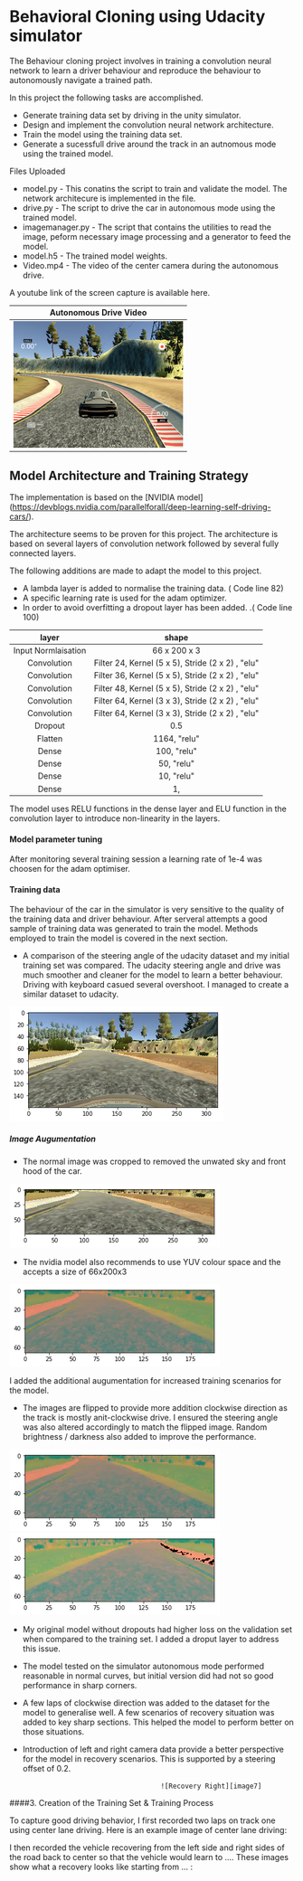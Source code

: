 # Behavioral Cloning using Udacity simulator

[//]: # (Image References)

[image1]: ./images/bright.png "Bright Image"
[image2]: ./images/clr.png "YUV image"
[image3]: ./images/crop.png "Crop Image"
[image4]: ./images/flip.png "flip Image"
[image5]: ./images/normal.png "normal Image"
[image6]: ./images/resized.png "resized Image"
[image7]: ./images/recovery.gif "recovery Image"

The Behaviour cloning project involves in training a convolution neural network to learn a driver behaviour and reproduce the behaviour to autonomously navigate a trained path.

In this project the following tasks are accomplished.

- Generate training data set by driving in the unity simulator.
- Design and implement the convolution neural network architecture.
- Train the model using the training data set.
- Generate a sucessfull drive around the track in an autnomous mode using the trained model.

Files Uploaded

- model.py - This conatins the script to train and validate the model. The network architecure is implemented in the file.
- drive.py - The script to drive the car in autonomous mode using the trained model.
- imagemanager.py - The script that contains the utilities to read the image, peform necessary image processing and a generator to feed the model.
- model.h5 - The trained model weights.
- Video.mp4 - The video of the center camera during the autonomous drive.

A youtube link of the screen capture is available here.

|										Autonomous Drive Video					       |
|:------------------------------------------------------------------------------------:|
|[![Test Track](./images/Track.png)](https://www.youtube.com/watch?v=uAmqHHTDNF8&t=28s)|


## Model Architecture and Training Strategy

The implementation is based on the [NVIDIA model] (https://devblogs.nvidia.com/parallelforall/deep-learning-self-driving-cars/). 

The architecture seems to be proven for this project. The architecture is based on several layers of convolution network followed by several fully connected layers.

The following additions are made to adapt the model to this project.
- A lambda layer is added to normalise the training data. ( Code line 82)
- A specific learning rate is used for the adam optimizer.
- In order to avoid overfitting a dropout layer has been added. .( Code line 100)

|layer				 | shape  				 |
|:------------------:|:---------------------:|
|Input Normlaisation | 66 x 200 x 3			 |
|Convolution 		 | Filter 24, Kernel (5 x 5), Stride (2 x 2) , "elu"|
|Convolution 		 | Filter 36, Kernel (5 x 5), Stride (2 x 2) , "elu"|
|Convolution 		 | Filter 48, Kernel (5 x 5), Stride (2 x 2) , "elu"|
|Convolution 		 | Filter 64, Kernel (3 x 3), Stride (2 x 2) , "elu"|
|Convolution 		 | Filter 64, Kernel (3 x 3), Stride (2 x 2) , "elu"|
|Dropout 		 	 | 0.5					 |	
|Flatten 		 	 | 1164, "relu"			 | 
|Dense  		 	 | 100, "relu"			 | 
|Dense  		 	 | 50, "relu"			 |
|Dense  		 	 | 10, "relu"			 |
|Dense  		 	 | 1, 			 		 |


The model uses RELU functions in the dense layer and ELU function in the convolution layer to introduce non-linearity in the layers. 

#### Model parameter tuning

After monitoring several training session a learning rate of 1e-4 was choosen for the adam optimiser.

#### Training data

The behaviour of the car in the simulator is very sensitive to the quality of the training data and driver behaviour. After serveral attempts a good sample of training data was generated to train the model. Methods employed to train the model is covered in the next section.

- A comparison of the steering angle of the udacity dataset and my initial training set was compared. The udacity steering angle and drive was much smoother and cleaner for the model to learn a better behaviour. Driving with keyboard casued several overshoot. I managed to create a similar dataset to udacity.

                                        
![Normal][image5]


##### Image Augumentation

- The normal image was cropped to removed the unwated sky and front hood of the car.

                                        
![Cropped][image3]

- The nvidia model also recommends to use YUV colour space and the accepts a size of 66x200x3


![YUV colour Space][image2]

I added the additional augumentation for increased training scenarios for the model.

- The images are flipped to provide more addition clockwise direction as the track is mostly anit-clockwise drive. I ensured the steering angle was also altered accordingly to match the flipped image. Random brightness / darkness also added to improve the performance.


![YUV colour Space][image2] ![flipped][image4]

- My original model without dropouts had higher loss on the validation set when compared to the training set. I added a droput layer to address this issue.

- The model tested on the simulator autonomous mode performed reasonable in normal curves, but initial version did had not so good performance in sharp corners.

- A few laps of clockwise direction was added to the dataset for the model to generalise well. A few scenarios of recovery situation was added to key sharp sections. This helped the model to perform better on those situations.

- Introduction of left and right camera data provide a better perspective for the model in recovery scenarios. This is supported by a steering offset of 0.2.


                                        ![Recovery Right][image7]

####3. Creation of the Training Set & Training Process

To capture good driving behavior, I first recorded two laps on track one using center lane driving. Here is an example image of center lane driving:



I then recorded the vehicle recovering from the left side and right sides of the road back to center so that the vehicle would learn to .... These images show what a recovery looks like starting from ... :
